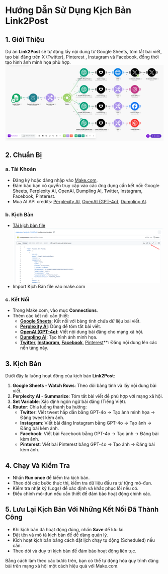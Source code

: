 # Hướng Dẫn Sử Dụng Kịch Bản Link2Post

## 1. Giới Thiệu
Dự án **Link2Post** sẽ tự động lấy nội dung từ Google Sheets, tóm tắt bài viết, tạo bài đăng trên X (Twitter), Pinterest , Instagram và Facebook, đồng thời tạo hình ảnh minh họa phù hợp.
![scenarios](images/scenarios.png)

## 2. Chuẩn Bị
### a. Tài Khoản
- Đăng ký hoặc đăng nhập vào [Make.com](https://www.make.com/).
- Đảm bảo bạn có quyền truy cập vào các ứng dụng cần kết nối: Google Sheets, Perplexity AI, OpenAI, Dumpling AI, Twitter, Instagram, Facebook, Pinterest.
- Mua AI API credits: [Perplexity AI](../../mua-api-key/perplexity.md), [OpenAI (GPT-4o)](../../mua-api-key/chatgpt.md), [Dumpling AI](../../mua-api-key/dumplingai.md).

### b. Kịch Bản
- [Tải kịch bản file](make-scenarios.json)
![github-dowload-file](images/github-dowload-file.png)
- Import Kịch Bản file vào make.com

### c. Kết Nối
- Trong Make.com, vào mục **Connections**.
- Thêm các kết nối cần thiết:
  - **[Google Sheets](../../ket-noi/google-sheet.md)**: Kết nối với bảng tính chứa dữ liệu bài viết.
  - **[Perplexity AI](../../ket-noi/perplexity.md)**: Dùng để tóm tắt bài viết.
  - **[OpenAI (GPT-4o)](../../ket-noi/chatgpt.md)**: Viết nội dung bài đăng cho mạng xã hội.
  - **[Dumpling AI](../../ket-noi/dumplingai.md)**: Tạo hình ảnh minh họa.
  - **[Twitter](../../ket-noi/x.md), [Instagram](../../ket-noi/instagram.md), [Facebook](../../ket-noi/facebook-page.md)**, [Pinterest](../../ket-noi/pinterest.md)**: Đăng nội dung lên các nền tảng này.

## 3. Kịch Bản
Dưới đây là luồng hoạt động của kịch bản **Link2Post**:
1. **Google Sheets - Watch Rows**: Theo dõi bảng tính và lấy nội dung bài viết.
2. **Perplexity AI - Summarize**: Tóm tắt bài viết để phù hợp với mạng xã hội.
3. **Set Variable**: Xác định ngôn ngữ bài đăng (Tiếng Việt).
4. **Router**: Chia luồng thành ba hướng:
   - **Twitter**: Viết tweet hấp dẫn bằng GPT-4o → Tạo ảnh minh họa → Đăng tweet kèm ảnh.
   - **Instagram**: Viết bài đăng Instagram bằng GPT-4o → Tạo ảnh → Đăng bài kèm ảnh.
   - **Facebook**: Viết bài Facebook bằng GPT-4o → Tạo ảnh → Đăng bài kèm ảnh.
   - **Pinterest**: Viết bài Pinterest bằng GPT-4o → Tạo ảnh → Đăng bài kèm ảnh.

## 4. Chạy Và Kiểm Tra
- Nhấn **Run once** để kiểm tra kịch bản.
- Theo dõi các bước thực thi, kiểm tra dữ liệu đầu ra từ từng mô-đun.
- Kiểm tra nhật ký (Logs) để xác định và khắc phục lỗi nếu có.
- Điều chỉnh mô-đun nếu cần thiết để đảm bảo hoạt động chính xác.

## 5. Lưu Lại Kịch Bản Với Những Kết Nối Đã Thành Công
- Khi kịch bản đã hoạt động đúng, nhấn **Save** để lưu lại.
- Đặt tên và mô tả kịch bản để dễ dàng quản lý.
- Kích hoạt kịch bản bằng cách đặt lịch chạy tự động (Scheduled) nếu cần.
- Theo dõi và duy trì kịch bản để đảm bảo hoạt động liên tục.

Bằng cách làm theo các bước trên, bạn có thể tự động hóa quy trình đăng bài trên mạng xã hội một cách hiệu quả với Make.com.